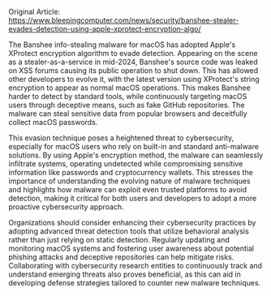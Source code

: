 Original Article: https://www.bleepingcomputer.com/news/security/banshee-stealer-evades-detection-using-apple-xprotect-encryption-algo/

The Banshee info-stealing malware for macOS has adopted Apple's XProtect encryption algorithm to evade detection. Appearing on the scene as a stealer-as-a-service in mid-2024, Banshee's source code was leaked on XSS forums causing its public operation to shut down. This has allowed other developers to evolve it, with the latest version using XProtect's string encryption to appear as normal macOS operations. This makes Banshee harder to detect by standard tools, while continuously targeting macOS users through deceptive means, such as fake GitHub repositories. The malware can steal sensitive data from popular browsers and deceitfully collect macOS passwords.

This evasion technique poses a heightened threat to cybersecurity, especially for macOS users who rely on built-in and standard anti-malware solutions. By using Apple's encryption method, the malware can seamlessly infiltrate systems, operating undetected while compromising sensitive information like passwords and cryptocurrency wallets. This stresses the importance of understanding the evolving nature of malware techniques and highlights how malware can exploit even trusted platforms to avoid detection, making it critical for both users and developers to adopt a more proactive cybersecurity approach.

Organizations should consider enhancing their cybersecurity practices by adopting advanced threat detection tools that utilize behavioral analysis rather than just relying on static detection. Regularly updating and monitoring macOS systems and fostering user awareness about potential phishing attacks and deceptive repositories can help mitigate risks. Collaborating with cybersecurity research entities to continuously track and understand emerging threats also proves beneficial, as this can aid in developing defense strategies tailored to counter new malware techniques.